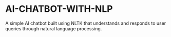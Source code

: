 # AI-CHATBOT-WITH-NLP
A simple AI chatbot built using NLTK that understands and responds to user queries through natural language processing.
